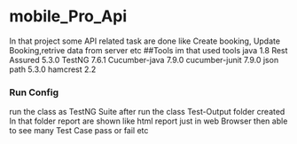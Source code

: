 # mobile_Pro_Api
In that project some API related task are done like Create booking, Update Booking,retrive data from server etc
##Tools
im that used tools
java 1.8
Rest Assured 5.3.0
TestNG 7.6.1
Cucumber-java 7.9.0
cucumber-junit 7.9.0
json path 5.3.0
hamcrest 2.2
### Run Config
run the class as TestNG Suite after run the class Test-Output folder created
In that folder report are shown like html report just in web Browser then able to see many Test Case pass or fail etc
